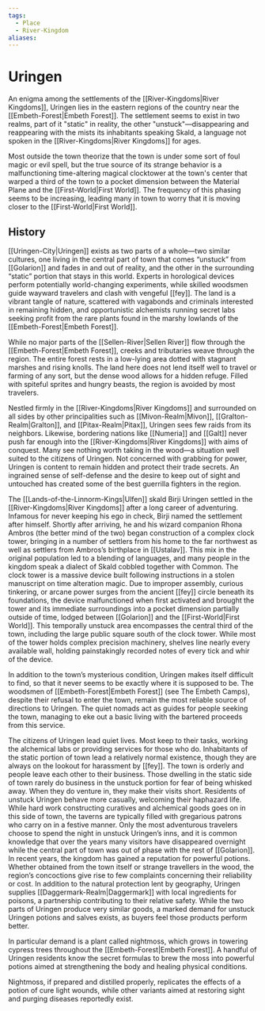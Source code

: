 ```yaml
---
tags:
  - Place
  - River-Kingdom
aliases:
---
```

# Uringen
An enigma among the settlements of the [[River-Kingdoms|River Kingdoms]], Uringen lies in the eastern regions of the country near the [[Embeth-Forest|Embeth Forest]]. The settlement seems to exist in two realms, part of it "static" in reality, the other "unstuck"—disappearing and reappearing with the mists its inhabitants speaking Skald, a language not spoken in the [[River-Kingdoms|River Kingdoms]] for ages.

Most outside the town theorize that the town is under some sort of foul magic or evil spell, but the true source of its strange behavior is a malfunctioning time-altering magical clocktower at the town's center that warped a third of the town to a pocket dimension between the Material Plane and the [[First-World|First World]]. The frequency of this phasing seems to be increasing, leading many in town to worry that it is moving closer to the [[First-World|First World]]. 
## History
[[Uringen-City|Uringen]] exists as two parts of a whole—two similar cultures, one living in the central part of town that comes “unstuck” from [[Golarion]] and fades in and out of reality, and the other in the surrounding “static” portion that stays in this world. Experts in horological devices perform potentially world-changing experiments, while skilled woodsmen guide wayward travelers and clash with vengeful [[fey]]. The land is a vibrant tangle of nature, scattered with vagabonds and criminals interested in remaining hidden, and opportunistic alchemists running secret labs seeking profit from the rare plants found in the marshy lowlands of the [[Embeth-Forest|Embeth Forest]].

While no major parts of the [[Sellen-River|Sellen River]] flow through the [[Embeth-Forest|Embeth Forest]], creeks and tributaries weave through the region. The entire forest rests in a low-lying area dotted with stagnant marshes and rising knolls. The land here does not lend itself well to travel or farming of any sort, but the dense wood allows for a hidden refuge. Filled with spiteful sprites and hungry beasts, the region is avoided by most travelers.

Nestled firmly in the [[River-Kingdoms|River Kingdoms]] and surrounded on all sides by other principalities such as [[Mivon-Realm|Mivon]], [[Gralton-Realm|Gralton]], and [[Pitax-Realm|Pitax]], Uringen sees few raids from its neighbors. Likewise, bordering nations like [[Numeria]] and [[Galt]] never push far enough into the [[River-Kingdoms|River Kingdoms]] with aims of conquest. Many see nothing worth taking in the wood—a situation well suited to the citizens of Uringen. Not concerned with grabbing for power, Uringen is content to remain hidden and protect their trade secrets. An ingrained sense of self-defense and the desire to keep out of sight and untouched has created some of the best guerrilla fighters in the region.

The [[Lands-of-the-Linnorm-Kings|Ulfen]] skald Birji Uringen settled in the [[River-Kingdoms|River Kingdoms]] after a long career of adventuring. Infamous for never keeping his ego in check, Birji named the settlement after himself. Shortly after arriving, he and his wizard companion Rhona Ambros (the better mind of the two) began construction of a complex clock tower, bringing in a number of settlers from his home to the far northwest as well as settlers from Ambros’s birthplace in [[Ustalav]]. This mix in the original population led to a blending of languages, and many people in the kingdom speak a dialect of Skald cobbled together with Common. The clock tower is a massive device built following instructions in a stolen manuscript on time alteration magic. Due to improper assembly, curious tinkering, or arcane power surges from the ancient [[fey]] circle beneath its foundations, the device malfunctioned when first activated and brought the tower and its immediate surroundings into a pocket dimension partially outside of time, lodged between [[Golarion]] and the [[First-World|First World]]. This temporally unstuck area encompasses the central third of the town, including the large public square south of the clock tower. While most of the tower holds complex precision machinery, shelves line nearly every available wall, holding painstakingly recorded notes of every tick and whir of the device.

In addition to the town’s mysterious condition, Uringen makes itself difficult to find, so that it never seems to be exactly where it is supposed to be. The woodsmen of [[Embeth-Forest|Embeth Forest]] (see The Embeth Camps), despite their refusal to enter the town, remain the most reliable source of directions to Uringen. The quiet nomads act as guides for people seeking the town, managing to eke out a basic living with the bartered proceeds from this service.

The citizens of Uringen lead quiet lives. Most keep to their tasks, working the alchemical labs or providing services for those who do. Inhabitants of the static portion of town lead a relatively normal existence, though they are always on the lookout for harassment by [[fey]]. The town is orderly and people leave each other to their business. Those dwelling in the static side of town rarely do business in the unstuck portion for fear of being whisked away. When they do venture in, they make their visits short. Residents of unstuck Uringen behave more casually, welcoming their haphazard life. While hard work constructing curatives and alchemical goods goes on in this side of town, the taverns are typically filled with gregarious patrons who carry on in a festive manner. Only the most adventurous travelers choose to spend the night in unstuck Uringen’s inns, and it is common knowledge that over the years many visitors have disappeared overnight while the central part of town was out of phase with the rest of [[Golarion]]. In recent years, the kingdom has gained a reputation for powerful potions. Whether obtained from the town itself or strange travellers in the wood, the region’s concoctions give rise to few complaints concerning their reliability or cost. In addition to the natural protection lent by geography, Uringen supplies [[Daggermark-Realm|Daggermark]] with local ingredients for poisons, a partnership contributing to their relative safety. While the two parts of Uringen produce very similar goods, a marked demand for unstuck Uringen potions and salves exists, as buyers feel those products perform better.

In particular demand is a plant called nightmoss, which grows in towering cypress trees throughout the [[Embeth-Forest|Embeth Forest]]. A handful of Uringen residents know the secret formulas to brew the moss into powerful potions aimed at strengthening the body and healing physical conditions.

Nightmoss, if prepared and distilled properly, replicates the effects of a potion of cure light wounds, while other variants aimed at restoring sight and purging diseases reportedly exist.